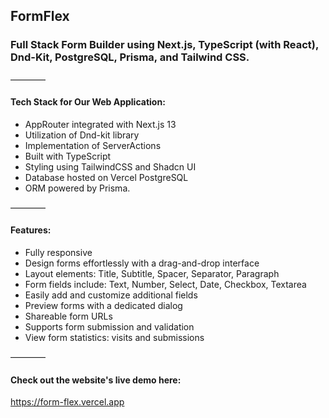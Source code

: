 ## FormFlex

### Full Stack Form Builder using Next.js, TypeScript (with React), Dnd-Kit, PostgreSQL, Prisma, and Tailwind CSS.

————

#### Tech Stack for Our Web Application:
- AppRouter integrated with Next.js 13 
- Utilization of Dnd-kit library 
- Implementation of ServerActions 
- Built with TypeScript 
- Styling using TailwindCSS and Shadcn UI 
- Database hosted on Vercel PostgreSQL 
- ORM powered by Prisma.

————

#### Features:
- Fully responsive
- Design forms effortlessly with a drag-and-drop interface
- Layout elements: Title, Subtitle, Spacer, Separator, Paragraph
- Form fields include: Text, Number, Select, Date, Checkbox, Textarea
- Easily add and customize additional fields
- Preview forms with a dedicated dialog
- Shareable form URLs
- Supports form submission and validation
- View form statistics: visits and submissions

————

#### Check out the website's live demo here:
https://form-flex.vercel.app
